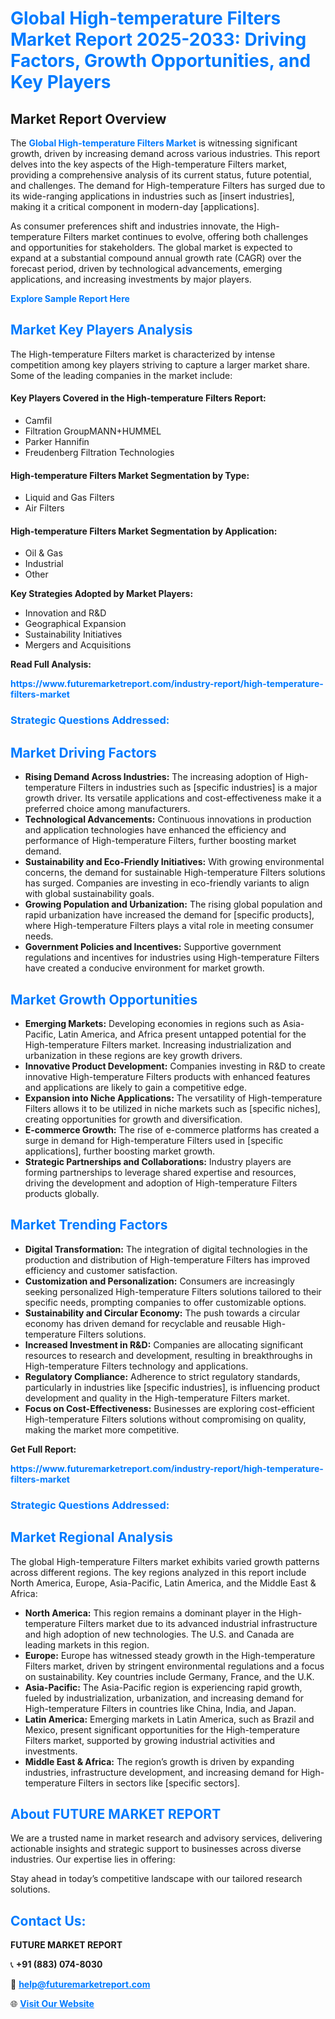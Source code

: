 <h1 style="color: #007BFF;">Global High-temperature Filters Market Report 2025-2033: Driving Factors, Growth Opportunities, and Key Players</h1>

<section id="overview">
<h2>Market Report Overview</h2>
<p>The <a href="https://www.futuremarketreport.com/industry-report/high-temperature-filters-market" style="color: #007BFF; text-decoration: none;"><strong>Global High-temperature Filters Market</strong></a> is witnessing significant growth, driven by increasing demand across various industries. This report delves into the key aspects of the High-temperature Filters market, providing a comprehensive analysis of its current status, future potential, and challenges. The demand for High-temperature Filters has surged due to its wide-ranging applications in industries such as [insert industries], making it a critical component in modern-day [applications].</p>
<p>As consumer preferences shift and industries innovate, the High-temperature Filters market continues to evolve, offering both challenges and opportunities for stakeholders. The global market is expected to expand at a substantial compound annual growth rate (CAGR) over the forecast period, driven by technological advancements, emerging applications, and increasing investments by major players.</p>
</section>

<section id="overview">
<p><a href="https://www.futuremarketreport.com/request-sample/reportId=92923" style="color: #007BFF; text-decoration: none;"><strong>Explore Sample Report Here</strong></a></p>
</section>

<section id="key-players">
<h2 style="color: #007BFF;">Market Key Players Analysis</h2>
<p>The High-temperature Filters market is characterized by intense competition among key players striving to capture a larger market share. Some of the leading companies in the market include:</p>
<h4>Key Players Covered in the High-temperature Filters Report:</h4>
<ul><li>Camfil</li><li>Filtration GroupMANN+HUMMEL</li><li>Parker Hannifin</li><li>Freudenberg Filtration Technologies</li></ul>
<h4>High-temperature Filters Market Segmentation by Type:</h4>
<ul><li>Liquid and Gas Filters</li><li>Air Filters</li></ul>

<h4>High-temperature Filters Market Segmentation by Application:</h4>
<ul><li>Oil &amp; Gas</li><li>Industrial</li><li>Other</li></ul>
<p><strong>Key Strategies Adopted by Market Players:</strong></p>
<ul>
<li>Innovation and R&D</li>
<li>Geographical Expansion</li>
<li>Sustainability Initiatives</li>
<li>Mergers and Acquisitions</li>
</ul>
</section>

<section>
<p><strong>Read Full Analysis: </strong></p><a href="https://www.futuremarketreport.com/industry-report/high-temperature-filters-market" style="color: #007BFF; text-decoration: none;"><strong>https://www.futuremarketreport.com/industry-report/high-temperature-filters-market</strong></a>
<h3 style="color: #007BFF;">Strategic Questions Addressed:</h3>
</section>

<section id="driving-factors">
<h2 style="color: #007BFF;">Market Driving Factors</h2>
<ul>
<li><strong>Rising Demand Across Industries:</strong> The increasing adoption of High-temperature Filters in industries such as [specific industries] is a major growth driver. Its versatile applications and cost-effectiveness make it a preferred choice among manufacturers.</li>
<li><strong>Technological Advancements:</strong> Continuous innovations in production and application technologies have enhanced the efficiency and performance of High-temperature Filters, further boosting market demand.</li>
<li><strong>Sustainability and Eco-Friendly Initiatives:</strong> With growing environmental concerns, the demand for sustainable High-temperature Filters solutions has surged. Companies are investing in eco-friendly variants to align with global sustainability goals.</li>
<li><strong>Growing Population and Urbanization:</strong> The rising global population and rapid urbanization have increased the demand for [specific products], where High-temperature Filters plays a vital role in meeting consumer needs.</li>
<li><strong>Government Policies and Incentives:</strong> Supportive government regulations and incentives for industries using High-temperature Filters have created a conducive environment for market growth.</li>
</ul>
</section>

<section id="growth-opportunities">
<h2 style="color: #007BFF;">Market Growth Opportunities</h2>
<ul>
<li><strong>Emerging Markets:</strong> Developing economies in regions such as Asia-Pacific, Latin America, and Africa present untapped potential for the High-temperature Filters market. Increasing industrialization and urbanization in these regions are key growth drivers.</li>
<li><strong>Innovative Product Development:</strong> Companies investing in R&D to create innovative High-temperature Filters products with enhanced features and applications are likely to gain a competitive edge.</li>
<li><strong>Expansion into Niche Applications:</strong> The versatility of High-temperature Filters allows it to be utilized in niche markets such as [specific niches], creating opportunities for growth and diversification.</li>
<li><strong>E-commerce Growth:</strong> The rise of e-commerce platforms has created a surge in demand for High-temperature Filters used in [specific applications], further boosting market growth.</li>
<li><strong>Strategic Partnerships and Collaborations:</strong> Industry players are forming partnerships to leverage shared expertise and resources, driving the development and adoption of High-temperature Filters products globally.</li>
</ul>
</section>

<section id="trending-factors">
<h2 style="color: #007BFF;">Market Trending Factors</h2>
<ul>
<li><strong>Digital Transformation:</strong> The integration of digital technologies in the production and distribution of High-temperature Filters has improved efficiency and customer satisfaction.</li>
<li><strong>Customization and Personalization:</strong> Consumers are increasingly seeking personalized High-temperature Filters solutions tailored to their specific needs, prompting companies to offer customizable options.</li>
<li><strong>Sustainability and Circular Economy:</strong> The push towards a circular economy has driven demand for recyclable and reusable High-temperature Filters solutions.</li>
<li><strong>Increased Investment in R&D:</strong> Companies are allocating significant resources to research and development, resulting in breakthroughs in High-temperature Filters technology and applications.</li>
<li><strong>Regulatory Compliance:</strong> Adherence to strict regulatory standards, particularly in industries like [specific industries], is influencing product development and quality in the High-temperature Filters market.</li>
<li><strong>Focus on Cost-Effectiveness:</strong> Businesses are exploring cost-efficient High-temperature Filters solutions without compromising on quality, making the market more competitive.</li>
</ul>
</section>

<section>
<p><strong>Get Full Report: </strong></p><a href="https://www.futuremarketreport.com/industry-report/high-temperature-filters-market" style="color: #007BFF; text-decoration: none;"><strong>https://www.futuremarketreport.com/industry-report/high-temperature-filters-market</strong></a>
<h3 style="color: #007BFF;">Strategic Questions Addressed:</h3>
</section>


<section id="regional-analysis">
<h2 style="color: #007BFF;">Market Regional Analysis</h2>
<p>The global High-temperature Filters market exhibits varied growth patterns across different regions. The key regions analyzed in this report include North America, Europe, Asia-Pacific, Latin America, and the Middle East & Africa:</p>
<ul>
<li><strong>North America:</strong> This region remains a dominant player in the High-temperature Filters market due to its advanced industrial infrastructure and high adoption of new technologies. The U.S. and Canada are leading markets in this region.</li>
<li><strong>Europe:</strong> Europe has witnessed steady growth in the High-temperature Filters market, driven by stringent environmental regulations and a focus on sustainability. Key countries include Germany, France, and the U.K.</li>
<li><strong>Asia-Pacific:</strong> The Asia-Pacific region is experiencing rapid growth, fueled by industrialization, urbanization, and increasing demand for High-temperature Filters in countries like China, India, and Japan.</li>
<li><strong>Latin America:</strong> Emerging markets in Latin America, such as Brazil and Mexico, present significant opportunities for the High-temperature Filters market, supported by growing industrial activities and investments.</li>
<li><strong>Middle East & Africa:</strong> The region’s growth is driven by expanding industries, infrastructure development, and increasing demand for High-temperature Filters in sectors like [specific sectors].</li>
</ul>
</section>

<footer>
<h2 style="color: #007BFF;">About FUTURE MARKET REPORT</h2>
<p>We are a trusted name in market research and advisory services, delivering actionable insights and strategic support to businesses across diverse industries. Our expertise lies in offering:</p>

<p>Stay ahead in today’s competitive landscape with our tailored research solutions.</p>

<h2 style="color: #007BFF;">Contact Us:</h2>
<p><strong>FUTURE MARKET REPORT</strong></p>
<p>📞 <strong>+91 (883) 074-8030</strong></p>
<p>📧 <strong><a href="mailto:help@futuremarketreport.com" style="color: #007BFF;">help@futuremarketreport.com</a></strong></p>
<p>🌐 <strong><a href="https://www.futuremarketreport.com/" style="color: #007BFF;">Visit Our Website</a></strong></p>
</footer>
